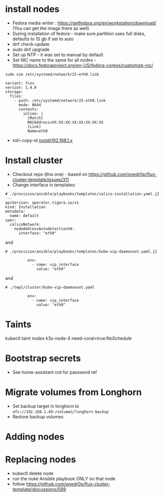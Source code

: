 # install nodes
-  Fedora media writer : https://getfedora.org/en/workstation/download/ (You can get the image there as well)
- During installation of fedora - make sure partition uses full disks, defaults to 15 gb if set to auto
- dnf check-update
- sudo dnf upgrade
- Set up NTP - it was set to manual by default
- Set NIC name to the same for all nodes - https://docs.fedoraproject.org/en-US/fedora-coreos/customize-nic/
```
sudo vim /etc/systemd/network/25-eth0.link

variant: fcos
version: 1.4.0
storage:
  files:
    - path: /etc/systemd/network/25-eth0.link
      mode: 0644
      contents:
        inline: |
          [Match]
          MACAddress=XX:XX:XX:XX:XX:XX:XX:XX
          [Link]
          Name=eth0
```
- ssh-copy-id root@192.168.1.x

# Install cluster
- Checkout repo (this one) - based on https://github.com/onedr0p/flux-cluster-template/issues/311
- Change interface in templates:

```
# ./provision/ansible/playbooks/templates/calico-installation.yaml.j2
---
apiVersion: operator.tigera.io/v1
kind: Installation
metadata:
  name: default
spec:
  calicoNetwork:
    nodeAddressAutodetectionV4:
      interface: "eth0"
```
and
```
# ./provision/ansible/playbooks/templates/kube-vip-daemonset.yaml.j2

          env:
            - name: vip_interface
              value: "eth0"

```
and
```
# ./tmpl/cluster/kube-vip-daemonset.yaml

          env:
            - name: vip_interface
              value: "eth0"

```

# Taints
kubectl taint nodes k3s-node-4 need-coral=true:NoSchedule

# Bootstrap secrets
- See home-assistant crd for password ref

# Migrate volumes from Longhorn
- Set backup target in longhorn to `nfs://192.168.1.49:/volume1/longhorn-backup`
- Restore backup volumes


# Adding nodes

# Replacing nodes
- kubectl delete node
- run the nuke Ansible playbook ONLY on that node
- follow https://github.com/onedr0p/flux-cluster-template/discussions/589
